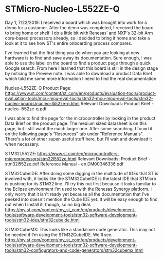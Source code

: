 # STMicro-Nucleo-L552ZE-Q
 
Day 1, 7/22/2019:
I received a board which was brought into work for a demo for a customer. 
After the demo was completed, I received the board to bring home or shelf.
I do a little bit with Renesas' and NXP's 32-bit Arm core-based processors already, so I decided to bring it home and take a look at it to see how ST's entire onboarding process compares.

I've learned that the first thing you do when you are looking at new hardware is to find and save away its documentation.
Sure enough, I was able to use the label on the board to find a product page through a quick Google search.
From here I learned that this board is still in the design stage by noticing the Preview note.
I was able to download a product Data Brief which told me some more information I need to find the real documentation.

Nucleo-L552ZE-Q Product Page:
https://www.st.com/content/st_com/en/products/evaluation-tools/product-evaluation-tools/mcu-mpu-eval-tools/stm32-mcu-mpu-eval-tools/stm32-nucleo-boards/nucleo-l552ze-q.html
Relevant Downloads:
Product Brief - nucleo-l552ze-q.pdf

I was able to find the page for the microcontroller by looking in the product Data Brief on the product page.
The medium sized datasheet is on this page, but I still want the much larger one. 
After some searching, I found it on the following page's "Resources" tab under "Reference Manuals".
There's a lot of other super-useful stuff here, but I'll wait and download it when necessary.

STM32L552ZE:
https://www.st.com/en/microcontrollers-microprocessors/stm32l552ze.html
Relevant Downloads:
Product Brief - stm32l552ze.pdf
Reference Manual - en.DM00346336.pdf

STM32CubeIDE:
After doing some digging in the multitude of IDEs that ST is involved with, it looks like the STM32CubeIDE is the latest IDE that STMicro is pushing for its STM32 line. 
I'll try this out first because it looks familiar to the Eclipse environment I'm used to with the Renesas Synergy platform.
I only worry that it isn't ready yet because all the documentation that I've peeked into doesn't mention the Cube IDE yet.
It will be easy enough to find out when I install it, though, so no big deal.
https://my.st.com/content/my_st_com/en/products/development-tools/software-development-tools/stm32-software-development-tools/stm32-ides/stm32cubeide.html

STM32CubeMX:
This looks like a standalone code generator. This may not be needed if I'm using the STM32CubeIDE. We'll see.
https://my.st.com/content/my_st_com/en/products/development-tools/software-development-tools/stm32-software-development-tools/stm32-configurators-and-code-generators/stm32cubemx.html
